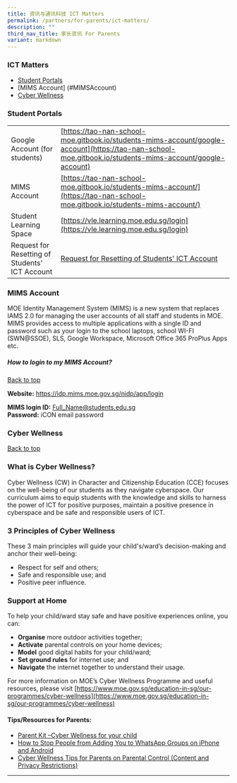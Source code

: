 ```yaml
---
title: 资讯与通讯科技 ICT Matters
permalink: /partners/for-parents/ict-matters/
description: ""
third_nav_title: 家长资讯 For Parents
variant: markdown
---
```

### ICT Matters <a name="backtotop"></a>
* [Student Portals](#StudentPortals)
* [MIMS Account] (#MIMSAccount)
* [Cyber Wellness](#CyberWellness)

### <a name="StudentPortals"></a>Student Portals



|  |  |
| -------- | -------- | 
|Google Account (for students)| [https://tao-nan-school-moe.gitbook.io/students-mims-account/google-account](https://tao-nan-school-moe.gitbook.io/students-mims-account/google-account)| 
|MIMS Account | [https://tao-nan-school-moe.gitbook.io/students-mims-account/](https://tao-nan-school-moe.gitbook.io/students-mims-account/) |
| Student Learning Space    |  [https://vle.learning.moe.edu.sg/login](https://vle.learning.moe.edu.sg/login)    | 
|Request for Resetting of Students' ICT Account | [Request for Resetting of Students' ICT Account](https://go.gov.sg/tnspasswordreset)|

### <a name="MIMSAccount"></a>MIMS Account

MOE Identity Management System (MIMS) is a new system that replaces IAMS 2.0 for managing the user accounts of all staff and students in MOE. MIMS provides access to multiple applications with a single ID and password such as your login to the school laptops, school WI-FI (SWN@SSOE), SLS, Google Workspace, Microsoft Office 365 ProPlus Apps etc.

##### How to login to my MIMS Account?
[Back to top](#backtotop)

**Website:**
https://idp.mims.moe.gov.sg/nidp/app/login

**MIMS login ID:** Full_Name@students.edu.sg <br>
**Password:** iCON email password

### <a name="CyberWellness"></a>Cyber Wellness
[Back to top](#backtotop)

### What is Cyber Wellness?
Cyber Wellness (CW) in Character and Citizenship Education (CCE) focuses on the well-being of our students as they navigate cyberspace. Our curriculum aims to equip students with the knowledge and skills to harness the power of ICT for positive purposes, maintain a positive presence in cyberspace and be safe and responsible users of ICT.  
  
### 3 Principles of Cyber Wellness
These 3 main principles will guide your child's/ward’s decision-making and anchor their well-being:  
* Respect for self and others;
* Safe and responsible use; and
* Positive peer influence.

### Support at Home
To help your child/ward stay safe and have positive experiences online, you can:  
* **Organise** more outdoor activities together;
* **Activate** parental controls on your home devices;
* **Model** good digital habits for your child/ward;
* **Set ground rules** for internet use; and
* **Navigate** the internet together to understand their usage.

For more information on MOE’s Cyber Wellness Programme and useful resources, please visit [https://www.moe.gov.sg/education-in-sg/our-programmes/cyber-wellness](https://www.moe.gov.sg/education-in-sg/our-programmes/cyber-wellness)

#### Tips/Resources for Parents:
* [Parent Kit –Cyber Wellness for your child](/files/cyber-wellness-for-your-child.pdf)
* [How to Stop People from Adding You to WhatsApp Groups on iPhone and Android](/files/How%20to%20Stop%20People%20From%20Adding%20You%20to%20WhatsApp%20Groups%20on%20iPhone%20and%20Android.pdf)
* [Cyber Wellness Tips for Parents on Parental Control (Content and Privacy Restrictions)](/files/2021%20Cyber%20Wellness%20Tips%20Parental%20Control.pdf)

----------